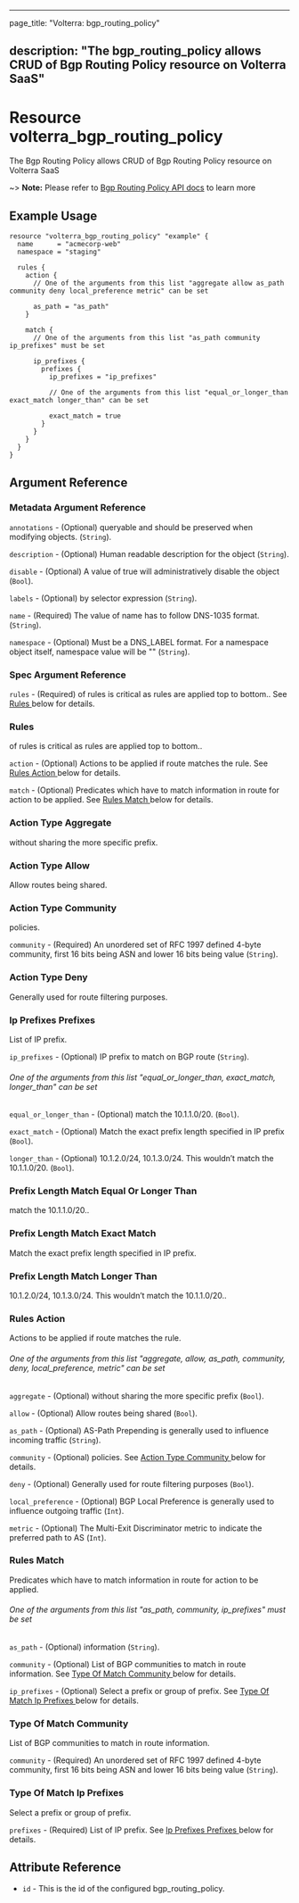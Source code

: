 ---

page_title: "Volterra: bgp_routing_policy"

description: "The bgp_routing_policy allows CRUD of Bgp Routing Policy resource on Volterra SaaS"
-------------------------------------------------------------------------------------------------

Resource volterra_bgp_routing_policy
====================================

The Bgp Routing Policy allows CRUD of Bgp Routing Policy resource on Volterra SaaS

~> **Note:** Please refer to [Bgp Routing Policy API docs](https://docs.cloud.f5.com/docs-v2/api/bgp-routing-policy) to learn more

Example Usage
-------------

```hcl
resource "volterra_bgp_routing_policy" "example" {
  name      = "acmecorp-web"
  namespace = "staging"

  rules {
    action {
      // One of the arguments from this list "aggregate allow as_path community deny local_preference metric" can be set

      as_path = "as_path"
    }

    match {
      // One of the arguments from this list "as_path community ip_prefixes" must be set

      ip_prefixes {
        prefixes {
          ip_prefixes = "ip_prefixes"

          // One of the arguments from this list "equal_or_longer_than exact_match longer_than" can be set

          exact_match = true
        }
      }
    }
  }
}

```

Argument Reference
------------------

### Metadata Argument Reference

`annotations` - (Optional) queryable and should be preserved when modifying objects. (`String`).

`description` - (Optional) Human readable description for the object (`String`).

`disable` - (Optional) A value of true will administratively disable the object (`Bool`).

`labels` - (Optional) by selector expression (`String`).

`name` - (Required) The value of name has to follow DNS-1035 format. (`String`).

`namespace` - (Optional) Must be a DNS_LABEL format. For a namespace object itself, namespace value will be "" (`String`).

### Spec Argument Reference

`rules` - (Required) of rules is critical as rules are applied top to bottom.. See [Rules ](#rules) below for details.

### Rules

of rules is critical as rules are applied top to bottom..

`action` - (Optional) Actions to be applied if route matches the rule. See [Rules Action ](#rules-action) below for details.

`match` - (Optional) Predicates which have to match information in route for action to be applied. See [Rules Match ](#rules-match) below for details.

### Action Type Aggregate

without sharing the more specific prefix.

### Action Type Allow

Allow routes being shared.

### Action Type Community

policies.

`community` - (Required) An unordered set of RFC 1997 defined 4-byte community, first 16 bits being ASN and lower 16 bits being value (`String`).

### Action Type Deny

Generally used for route filtering purposes.

### Ip Prefixes Prefixes

List of IP prefix.

`ip_prefixes` - (Optional) IP prefix to match on BGP route (`String`).

###### One of the arguments from this list "equal_or_longer_than, exact_match, longer_than" can be set

`equal_or_longer_than` - (Optional) match the 10.1.1.0/20. (`Bool`).

`exact_match` - (Optional) Match the exact prefix length specified in IP prefix (`Bool`).

`longer_than` - (Optional) 10.1.2.0/24, 10.1.3.0/24. This wouldn’t match the 10.1.1.0/20. (`Bool`).

### Prefix Length Match Equal Or Longer Than

match the 10.1.1.0/20..

### Prefix Length Match Exact Match

Match the exact prefix length specified in IP prefix.

### Prefix Length Match Longer Than

10.1.2.0/24, 10.1.3.0/24. This wouldn’t match the 10.1.1.0/20..

### Rules Action

Actions to be applied if route matches the rule.

###### One of the arguments from this list "aggregate, allow, as_path, community, deny, local_preference, metric" can be set

`aggregate` - (Optional) without sharing the more specific prefix (`Bool`).

`allow` - (Optional) Allow routes being shared (`Bool`).

`as_path` - (Optional) AS-Path Prepending is generally used to influence incoming traffic (`String`).

`community` - (Optional) policies. See [Action Type Community ](#action-type-community) below for details.

`deny` - (Optional) Generally used for route filtering purposes (`Bool`).

`local_preference` - (Optional) BGP Local Preference is generally used to influence outgoing traffic (`Int`).

`metric` - (Optional) The Multi-Exit Discriminator metric to indicate the preferred path to AS (`Int`).

### Rules Match

Predicates which have to match information in route for action to be applied.

###### One of the arguments from this list "as_path, community, ip_prefixes" must be set

`as_path` - (Optional) information (`String`).

`community` - (Optional) List of BGP communities to match in route information. See [Type Of Match Community ](#type-of-match-community) below for details.

`ip_prefixes` - (Optional) Select a prefix or group of prefix. See [Type Of Match Ip Prefixes ](#type-of-match-ip-prefixes) below for details.

### Type Of Match Community

List of BGP communities to match in route information.

`community` - (Required) An unordered set of RFC 1997 defined 4-byte community, first 16 bits being ASN and lower 16 bits being value (`String`).

### Type Of Match Ip Prefixes

Select a prefix or group of prefix.

`prefixes` - (Required) List of IP prefix. See [Ip Prefixes Prefixes ](#ip-prefixes-prefixes) below for details.

Attribute Reference
-------------------

-	`id` - This is the id of the configured bgp_routing_policy.
